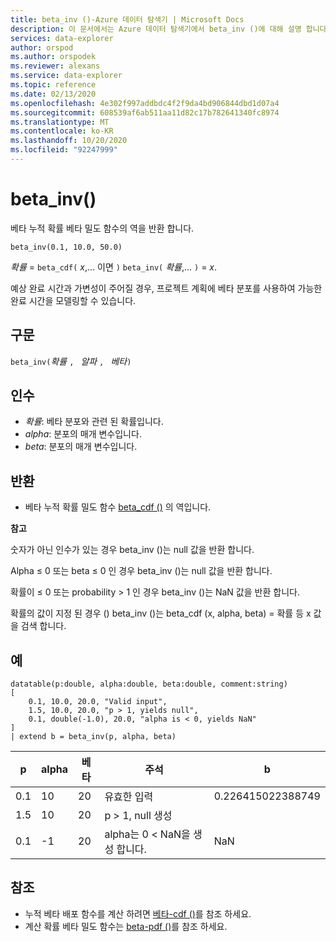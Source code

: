 ```yaml
---
title: beta_inv ()-Azure 데이터 탐색기 | Microsoft Docs
description: 이 문서에서는 Azure 데이터 탐색기에서 beta_inv ()에 대해 설명 합니다.
services: data-explorer
author: orspod
ms.author: orspodek
ms.reviewer: alexans
ms.service: data-explorer
ms.topic: reference
ms.date: 02/13/2020
ms.openlocfilehash: 4e302f997addbdc4f2f9da4bd906844dbd1d07a4
ms.sourcegitcommit: 608539af6ab511aa11d82c17b782641340fc8974
ms.translationtype: MT
ms.contentlocale: ko-KR
ms.lasthandoff: 10/20/2020
ms.locfileid: "92247999"
---
```

# <a name="beta_inv"></a>beta_inv()

베타 누적 확률 베타 밀도 함수의 역을 반환 합니다.

```kusto
beta_inv(0.1, 10.0, 50.0)
```

*확률*  =  `beta_cdf(` *x*,... 이면 `)` `beta_inv(` *확률*,... `)`  =  *x*. 

예상 완료 시간과 가변성이 주어질 경우, 프로젝트 계획에 베타 분포를 사용하여 가능한 완료 시간을 모델링할 수 있습니다.

## <a name="syntax"></a>구문

`beta_inv(`*확률* `, ` *알파* `, ` *베타*`)`

## <a name="arguments"></a>인수

* *확률*: 베타 분포와 관련 된 확률입니다.
* *alpha*: 분포의 매개 변수입니다.
* *beta*: 분포의 매개 변수입니다.

## <a name="returns"></a>반환

* 베타 누적 확률 밀도 함수 [beta_cdf ()](./beta-cdffunction.md) 의 역입니다.

**참고**

숫자가 아닌 인수가 있는 경우 beta_inv ()는 null 값을 반환 합니다.

Alpha ≤ 0 또는 beta ≤ 0 인 경우 beta_inv ()는 null 값을 반환 합니다.

확률이 ≤ 0 또는 probability > 1 인 경우 beta_inv ()는 NaN 값을 반환 합니다.

확률의 값이 지정 된 경우 () beta_inv ()는 beta_cdf (x, alpha, beta) = 확률 등 x 값을 검색 합니다.

## <a name="examples"></a>예

<!-- csl: https://help.kusto.windows.net/Samples -->
```kusto
datatable(p:double, alpha:double, beta:double, comment:string)
[
    0.1, 10.0, 20.0, "Valid input",
    1.5, 10.0, 20.0, "p > 1, yields null",
    0.1, double(-1.0), 20.0, "alpha is < 0, yields NaN"
]
| extend b = beta_inv(p, alpha, beta)
```

|p|alpha|베타|주석|b|
|---|---|---|---|---|
|0.1|10|20|유효한 입력|0.226415022388749|
|1.5|10|20|p > 1, null 생성||
|0.1|-1|20|alpha는 0 < NaN을 생성 합니다.|NaN|

## <a name="see-also"></a>참조

* 누적 베타 배포 함수를 계산 하려면 [베타-cdf ()](./beta-cdffunction.md)를 참조 하세요.
* 계산 확률 베타 밀도 함수는 [beta-pdf ()](./beta-pdffunction.md)를 참조 하세요.
